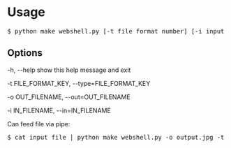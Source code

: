 # Usage
<pre>
$ python make_webshell.py [-t file_format_number] [-i input_file] &lt;-o out_file&gt;
</pre>

## Options
  -h, --help            show this help message and exit

  -t FILE_FORMAT_KEY, --type=FILE_FORMAT_KEY

  -o OUT_FILENAME, --out=OUT_FILENAME

  -i IN_FILENAME, --in=IN_FILENAME

Can feed file via pipe:
<pre>
$ cat input_file | python make_webshell.py -o output.jpg -t 0
</pre>
